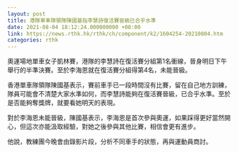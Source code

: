 ```yaml
---
layout: post
title: 港隊單車隊領隊陳國基指李慧詩復活賽晉級已合乎水準
date: 2021-08-04 18:12:24.000000000 +08:00
link: https://news.rthk.hk/rthk/ch/component/k2/1604254-20210804.htm
categories: rthk
---
```


奧運場地單車女子凱林賽，港隊的李慧詩在復活賽分組第1名衝線，晉身明日下午舉行的半準決賽。至於李海恩就在復活賽分組得第4名，未能晉級。

香港單車隊領隊陳國基表示，賽前車手已一段時間沒有比賽，留在自己地方訓練，隊員可能會不清楚大家水準如何，而李慧詩能夠在復活賽晉級，已合乎水準。至於是否能夠奪獎牌，就要看她明天的表現。

對於李海恩未能晉級，陳國基表示，李海恩是首次參與奧運，如果踩得更好當然開心，但這次亦能汲取經驗，對她之後參與其他比賽，相信會更有進步。

他說，教練團今晚會由錄影片段，分析不同車手的狀態，再與運動員商討。
